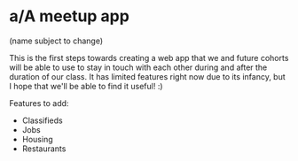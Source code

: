 # a/A meetup app #
(name subject to change)

This is the first steps towards creating a web app that we and future cohorts will be able to use to stay in touch with each other during and after the duration of our class.
It has limited features right now due to its infancy, but I hope that we'll be able to find it useful! :)

Features to add:
- Classifieds
- Jobs
- Housing
- Restaurants
